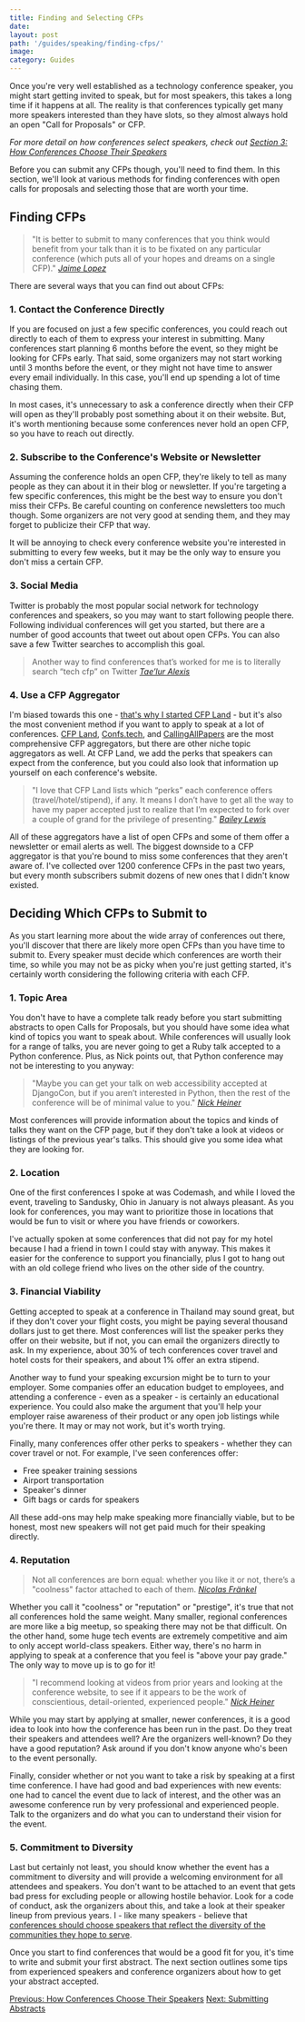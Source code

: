 ```yaml
---
title: Finding and Selecting CFPs
date:
layout: post
path: '/guides/speaking/finding-cfps/'
image:
category: Guides
---
```


Once you're very well established as a technology conference speaker, you might start getting invited to speak, but for most speakers, this takes a long time if it happens at all. The reality is that conferences typically get many more speakers interested than they have slots, so they almost always hold an open "Call for Proposals" or CFP.

_For more detail on how conferences select speakers, check out [Section 3: How Conferences Choose Their Speakers](../how-conferences-choose/)_

Before you can submit any CFPs though, you'll need to find them. In this section, we'll look at various methods for finding conferences with open calls for proposals and selecting those that are worth your time.

## Finding CFPs

> "It is better to submit to many conferences that you think would benefit from your talk than it is to be fixated on any particular conference (which puts all of your hopes and dreams on a single CFP)."
> _[Jaime Lopez](https://www.cfpland.com/blog/speakers-story-jaime-lopez-jr/)_

There are several ways that you can find out about CFPs:

### 1. Contact the Conference Directly

If you are focused on just a few specific conferences, you could reach out directly to each of them to express your interest in submitting. Many conferences start planning 6 months before the event, so they might be looking for CFPs early. That said, some organizers may not start working until 3 months before the event, or they might not have time to answer every email individually. In this case, you'll end up spending a lot of time chasing them.

In most cases, it's unnecessary to ask a conference directly when their CFP will open as they'll probably post something about it on their website. But, it's worth mentioning because some conferences never hold an open CFP, so you have to reach out directly.

### 2. Subscribe to the Conference's Website or Newsletter

Assuming the conference holds an open CFP, they're likely to tell as many people as they can about it in their blog or newsletter. If you're targeting a few specific conferences, this might be the best way to ensure you don't miss their CFPs. Be careful counting on conference newsletters too much though. Some organizers are not very good at sending them, and they may forget to publicize their CFP that way.

It will be annoying to check every conference website you're interested in submitting to every few weeks, but it may be the only way to ensure you don't miss a certain CFP.

### 3. Social Media

Twitter is probably the most popular social network for technology conferences and speakers, so you may want to start following people there. Following individual conferences will get you started, but there are a number of good accounts that tweet out about open CFPs. You can also save a few Twitter searches to accomplish this goal.

> Another way to find conferences that’s worked for me is to literally search “tech cfp” on Twitter
> _[Tae’lur Alexis](https://www.cfpland.com/blog/speaker-taelur-alexis/)_

### 4. Use a CFP Aggregator

I'm biased towards this one - [that's why I started CFP Land](https://www.cfpland.com/blog/how-cfpland-came-to-be/) - but it's also the most convenient method if you want to apply to speak at a lot of conferences. [CFP Land](https://www.cfpland.com/), [Confs.tech](https://confs.tech/), and [CallingAllPapers](https://callingallpapers.com/) are the most comprehensive CFP aggregators, but there are other niche topic aggregators as well. At CFP Land, we add the perks that speakers can expect from the conference, but you could also look that information up yourself on each conference's website.

> "I love that CFP Land lists which “perks” each conference offers (travel/hotel/stipend), if any. It means I don’t have to get all the way to have my paper accepted just to realize that I’m expected to fork over a couple of grand for the privilege of presenting."
> _[Bailey Lewis](https://www.cfpland.com/blog/speakers-bailey-lewis/)_

All of these aggregators have a list of open CFPs and some of them offer a newsletter or email alerts as well. The biggest downside to a CFP aggregator is that you're bound to miss some conferences that they aren't aware of. I've collected over 1200 conference CFPs in the past two years, but every month subscribers submit dozens of new ones that I didn't know existed.

## Deciding Which CFPs to Submit to

As you start learning more about the wide array of conferences out there, you'll discover that there are likely more open CFPs than you have time to submit to. Every speaker must decide which conferences are worth their time, so while you may not be as picky when you're just getting started, it's certainly worth considering the following criteria with each CFP.

### 1. Topic Area

You don't have to have a complete talk ready before you start submitting abstracts to open Calls for Proposals, but you should have some idea what kind of topics you want to speak about. While conferences will usually look for a range of talks, you are never going to get a Ruby talk accepted to a Python conference. Plus, as Nick points out, that Python conference may not be interesting to you anyway:

> "Maybe you can get your talk on web accessibility accepted at DjangoCon, but if you aren’t interested in Python, then the rest of the conference will be of minimal value to you."
> _[Nick Heiner](https://hackernoon.com/how-and-why-to-speak-at-tech-conferences-1d50a3f548e0)_

Most conferences will provide information about the topics and kinds of talks they want on the CFP page, but if they don't take a look at videos or listings of the previous year's talks. This should give you some idea what they are looking for.

### 2. Location

One of the first conferences I spoke at was Codemash, and while I loved the event, traveling to Sandusky, Ohio in January is not always pleasant. As you look for conferences, you may want to prioritize those in locations that would be fun to visit or where you have friends or coworkers.

I've actually spoken at some conferences that did not pay for my hotel because I had a friend in town I could stay with anyway. This makes it easier for the conference to support you financially, plus I got to hang out with an old college friend who lives on the other side of the country.

### 3. Financial Viability

Getting accepted to speak at a conference in Thailand may sound great, but if they don't cover your flight costs, you might be paying several thousand dollars just to get there. Most conferences will list the speaker perks they offer on their website, but if not, you can email the organizers directly to ask. In my experience, about 30% of tech conferences cover travel and hotel costs for their speakers, and about 1% offer an extra stipend.

Another way to fund your speaking excursion might be to turn to your employer. Some companies offer an education budget to employees, and attending a conference - even as a speaker - is certainly an educational experience. You could also make the argument that you'll help your employer raise awareness of their product or any open job listings while you're there. It may or may not work, but it's worth trying.

Finally, many conferences offer other perks to speakers - whether they can cover travel or not. For example, I've seen conferences offer:

- Free speaker training sessions
- Airport transportation
- Speaker's dinner
- Gift bags or cards for speakers

All these add-ons may help make speaking more financially viable, but to be honest, most new speakers will not get paid much for their speaking directly.

### 4. Reputation

> Not all conferences are born equal: whether you like it or not, there’s a "coolness" factor attached to each of them.
> _[Nicolas Fränkel](https://blog.frankel.ch/advices-junior-conference-speakers/)_

Whether you call it "coolness" or "reputation" or "prestige", it's true that not all conferences hold the same weight. Many smaller, regional conferences are more like a big meetup, so speaking there may not be that difficult. On the other hand, some huge tech events are extremely competitive and aim to only accept world-class speakers. Either way, there's no harm in applying to speak at a conference that you feel is "above your pay grade." The only way to move up is to go for it!

> "I recommend looking at videos from prior years and looking at the conference website, to see if it appears to be the work of conscientious, detail-oriented, experienced people."
> _[Nick Heiner](https://hackernoon.com/how-and-why-to-speak-at-tech-conferences-1d50a3f548e0)_

While you may start by applying at smaller, newer conferences, it is a good idea to look into how the conference has been run in the past. Do they treat their speakers and attendees well? Are the organizers well-known? Do they have a good reputation? Ask around if you don't know anyone who's been to the event personally.

Finally, consider whether or not you want to take a risk by speaking at a first time conference. I have had good and bad experiences with new events: one had to cancel the event due to lack of interest, and the other was an awesome conference run by very professional and experienced people. Talk to the organizers and do what you can to understand their vision for the event.

### 5. Commitment to Diversity

Last but certainly not least, you should know whether the event has a commitment to diversity and will provide a welcoming environment for all attendees and speakers. You don't want to be attached to an event that gets bad press for excluding people or allowing hostile behavior. Look for a code of conduct, ask the organizers about this, and take a look at their speaker lineup from previous years. I - like many speakers - believe that [conferences should choose speakers that reflect the diversity of the communities they hope to serve](https://www.karllhughes.com/posts/diversity-in-conference-speakers).

Once you start to find conferences that would be a good fit for you, it's time to write and submit your first abstract. The next section outlines some tips from experienced speakers and conference organizers about how to get your abstract accepted.

<a class="text-left d-block" href="../how-conferences-choose/">Previous: How Conferences Choose Their Speakers</a>
<a class="text-right d-block" href="../submitting/">Next: Submitting Abstracts</a>
